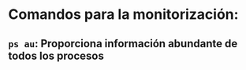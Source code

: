 # Comandos para la monitorización:

## `ps au`: Proporciona información abundante de todos los procesos
